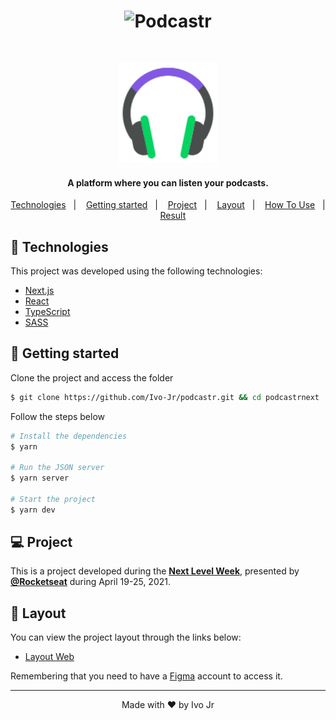 <h1 align="center">
    <img alt="Podcastr" title="Podcastr" src="src/assets/img/podcastr.svg" />
</h1>

<br>

<p align="center">
  <img alt="Moveit" src="src/assets/img/icon.svg" width="160px">
</p>

<h4 align="center">
  A platform where you can listen your podcasts.
</h4>

<p align="center">
  <a href="#test_tube-technologies">Technologies</a>&nbsp;&nbsp;&nbsp;|&nbsp;&nbsp;&nbsp;
  <a href="#Getting started">Getting started</a>&nbsp;&nbsp;&nbsp;|&nbsp;&nbsp;&nbsp;
  <a href="#Project">Project</a>&nbsp;&nbsp;&nbsp;|&nbsp;&nbsp;&nbsp;
  <a href="#Layout">Layout</a>&nbsp;&nbsp;&nbsp;|&nbsp;&nbsp;&nbsp;
  <a href="#information_source-how-to-use">How To Use</a>&nbsp;&nbsp;&nbsp;|&nbsp;&nbsp;&nbsp;
  <a href="#sunny-result">Result</a>
</p>

## :test_tube: Technologies

This project was developed using the following technologies:

- [Next.js](https://nextjs.org/)
- [React](https://reactjs.org)
- [TypeScript](https://www.typescriptlang.org/)
- [SASS](https://sass-lang.com/documentation/js-api)

## 🚀 Getting started

Clone the project and access the folder

```bash
$ git clone https://github.com/Ivo-Jr/podcastr.git && cd podcastrnext
```

Follow the steps below
```bash
# Install the dependencies
$ yarn

# Run the JSON server
$ yarn server

# Start the project
$ yarn dev
```

## 💻 Project

This is a project developed during the **[Next Level Week](https://nextlevelweek.com/)**, presented by **[@Rocketseat](https://github.com/Rocketseat)** during April 19-25, 2021.

## 🔖 Layout

You can view the project layout through the links below:

- [Layout Web](https://www.figma.com/file/UwFEntsHpHYJlHNQAQr4gA/Podcastr?node-id=160%3A2761) 

Remembering that you need to have a [Figma](http://figma.com/) account to access it.


---

<p align="center">Made with ❤ by Ivo Jr</p>

